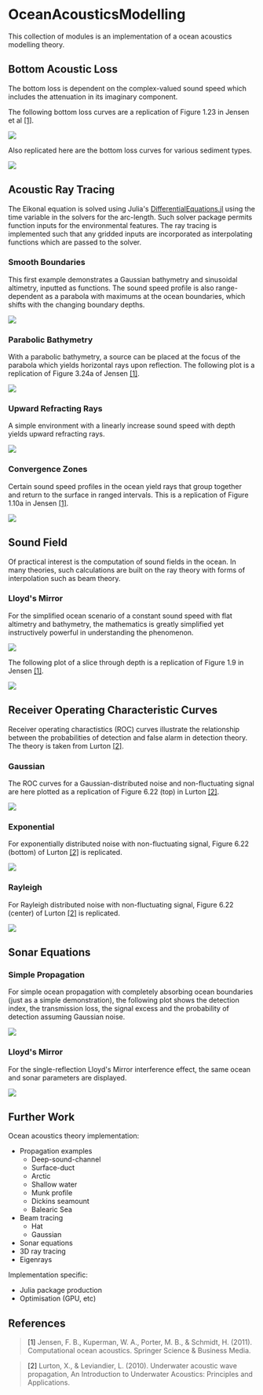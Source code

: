 # OceanAcousticsModelling
This collection of modules is an implementation of a ocean acoustics modelling theory.

## Bottom Acoustic Loss
The bottom loss is dependent on the complex-valued sound speed which includes the attenuation in its imaginary component.

The following bottom loss curves are a replication of Figure 1.23 in Jensen et al [[1]](#JensenEtAl).

![](img/BottomLoss_Parameters.png)

Also replicated here are the bottom loss curves for various sediment types.

![](img/BottomLoss_Types.png)

## Acoustic Ray Tracing
The Eikonal equation is solved using Julia's [DifferentialEquations.jl](https://github.com/SciML/DifferentialEquations.jl) using the time variable in the solvers for the arc-length. Such solver package permits function inputs for the environmental features. The ray tracing is implemented such that any gridded inputs are incorporated as interpolating functions which are passed to the solver.

### Smooth Boundaries
This first example demonstrates a Gaussian bathymetry and sinusoidal altimetry, inputted as functions. The sound speed profile is also range-dependent as a parabola with maximums at the ocean boundaries, which shifts with the changing boundary depths.

![](img/RayTrace_FirstExample.png)

### Parabolic Bathymetry
With a parabolic bathymetry, a source can be placed at the focus of the parabola which yields horizontal rays upon reflection. The following plot is a replication of Figure 3.24a of Jensen [[1]](#JensenEtAl).

![](img/RayTrace_ParabolicBoundary.png)

### Upward Refracting Rays
A simple environment with a linearly increase sound speed with depth yields upward refracting rays.

![](img/RayTrace_UpwardRefracting.png)

### Convergence Zones
Certain sound speed profiles in the ocean yield rays that group together and return to the surface in ranged intervals. This is a replication of Figure 1.10a in Jensen [[1]](#JensenEtAl).

![](img/RayTrace_ConvergenceZone.png)

## Sound Field
Of practical interest is the computation of sound fields in the ocean. In many theories, such calculations are built on the ray theory with forms of interpolation such as beam theory.

### Lloyd's Mirror
For the simplified ocean scenario of a constant sound speed with flat altimetry and bathymetry, the mathematics is greatly simplified yet instructively powerful in understanding the phenomenon.

![](img/SoundField_LloydsMirror_Simple.png)

The following plot of a slice through depth is a replication of Figure 1.9 in Jensen [[1]](#JensenEtAl).

![](img/SoundField_LloydsMirror_Simple_DepthSlice.png)

## Receiver Operating Characteristic Curves
Receiver operating charactistics (ROC) curves illustrate the relationship between the probabilities of detection and false alarm in detection theory. The theory is taken from Lurton [[2]](#Lurton).

### Gaussian
The ROC curves for a Gaussian-distributed noise and non-fluctuating signal are here plotted as a replication of Figure 6.22 (top) in Lurton [[2]](#Lurton).

![](img/DetectionIndex_Gaussian.png)

### Exponential
For exponentially distributed noise with non-fluctuating signal, Figure 6.22 (bottom) of Lurton [[2]](#Lurton) is replicated.

![](img/DetectionIndex_Exponential.png)

### Rayleigh
For Rayleigh distributed noise with non-fluctuating signal, Figure 6.22 (center) of Lurton [[2]](#Lurton) is replicated.

![](img/DetectionIndex_Rayleigh.png)

## Sonar Equations
### Simple Propagation
For simple ocean propagation with completely absorbing ocean boundaries (just as a simple demonstration), the following plot shows the detection index, the transmission loss, the signal excess and the probability of detection assuming Gaussian noise.

![](img/SonarEqs_SimplePropagation.png)

### Lloyd's Mirror
For the single-reflection Lloyd's Mirror interference effect, the same ocean and sonar parameters are displayed.

![](img/SonarEqs_LloydsMirror.png)

## Further Work
Ocean acoustics theory implementation:
* Propagation examples
  * Deep-sound-channel
  * Surface-duct
  * Arctic
  * Shallow water
  * Munk profile
  * Dickins seamount
  * Balearic Sea
* Beam tracing
  * Hat
  * Gaussian
* Sonar equations
* 3D ray tracing
* Eigenrays

Implementation specific:
* Julia package production
* Optimisation (GPU, etc)

## References
> <a name="JensenEtAl">[1]</a> Jensen, F. B., Kuperman, W. A., Porter, M. B., & Schmidt, H. (2011). Computational ocean acoustics. Springer Science & Business Media.

> <a name="Lurton">[2]</a> Lurton, X., & Leviandier, L. (2010). Underwater acoustic wave propagation, An Introduction to Underwater Acoustics: Principles and Applications.